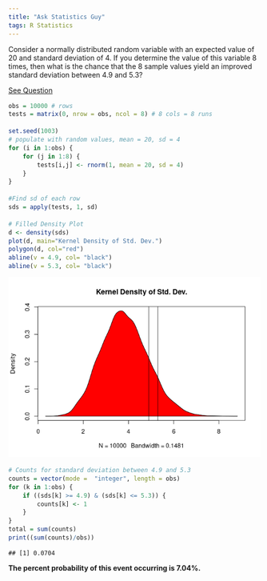 ```yaml
---
title: "Ask Statistics Guy"
tags: R Statistics
---
```



Consider a normally distributed random variable with an expected value
of 20 and standard deviation of 4. If you determine the value of this
variable 8 times, then what is the chance that the 8 sample values yield
an improved standard deviation between 4.9 and 5.3?

[See
Question](https://www.reddit.com/r/AskStatistics/comments/dgvcq0/can_anyone_help_me_with_this_question_about_the/?%24deep_link=true&correlation_id=8d023e0e-cae3-4a55-b070-aa7c17047ecd&ref=email_digest&ref_campaign=email_digest&ref_source=email&%243p=e_as&%24original_url=https%3A%2F%2Fwww.reddit.com%2Fr%2FAskStatistics%2Fcomments%2Fdgvcq0%2Fcan_anyone_help_me_with_this_question_about_the%2F%3F%24deep_link%3Dtrue%26correlation_id%3D8d023e0e-cae3-4a55-b070-aa7c17047ecd%26ref%3Demail_digest%26ref_campaign%3Demail_digest%26ref_source%3Demail%26utm_content%3Dpost_title%26utm_medium%3Ddigest%26utm_name%3Dtop_posts%26utm_source%3Demail%26utm_term%3Dday&_branch_match_id=711018267596211740)

```r
obs = 10000 # rows
tests = matrix(0, nrow = obs, ncol = 8) # 8 cols = 8 runs 

set.seed(1003)
# populate with random values, mean = 20, sd = 4
for (i in 1:obs) {
    for (j in 1:8) {
        tests[i,j] <- rnorm(1, mean = 20, sd = 4)
    }
}

#Find sd of each row
sds = apply(tests, 1, sd)

# Filled Density Plot
d <- density(sds)
plot(d, main="Kernel Density of Std. Dev.")
polygon(d, col="red")
abline(v = 4.9, col= "black")
abline(v = 5.3, col= "black")
```

![](/assets/img/prob-puzzle.png)

```r
# Counts for standard deviation between 4.9 and 5.3
counts = vector(mode =  "integer", length = obs)
for (k in 1:obs) {
    if ((sds[k] >= 4.9) & (sds[k] <= 5.3)) {
        counts[k] <- 1
    }
}
total = sum(counts)
print((sum(counts)/obs))
```

    ## [1] 0.0704

**The percent probability of this event occurring is 7.04%.**  

